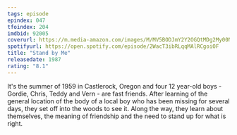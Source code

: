 ```yaml
---
tags: episode
epindex: 047
tfoindex: 204
imdbid: 92005
coverurl: https://m.media-amazon.com/images/M/MV5BODJmY2Y2OGQtMDg2My00N2Q3LWJmZTUtYTc2ODBjZDVlNDlhXkEyXkFqcGdeQXVyMTQxNzMzNDI@._V1_SX202_CR0,0,202,300_.jpg
spotifyurl: https://open.spotify.com/episode/2WacT3ibRLqqMAlRCgoiOF
title: "Stand by Me"
releasedate: 1987
rating: "8.1"
---
```


It's the summer of 1959 in Castlerock, Oregon and four 12 year-old boys - Gordie, Chris, Teddy and Vern - are fast friends. After learning of the general location of the body of a local boy who has been missing for several days, they set off into the woods to see it. Along the way, they learn about themselves, the meaning of friendship and the need to stand up for what is right.